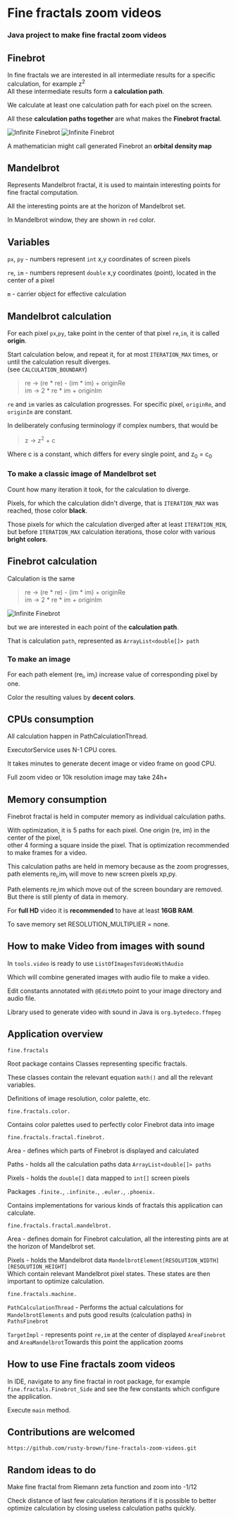 # Fine fractals zoom videos

### Java project to make fine fractal zoom videos

## Finebrot

In fine fractals we are interested in all intermediate results for a specific calculation, for example z<sup>2</sup>  
All these intermediate results form a **calculation path**.

We calculate at least one calculation path for each pixel on the screen.

All these **calculation paths together** are what makes the **Finebrot fractal**.

![Infinite Finebrot](src/main/resources/images/Finebrot.jpg)
![Infinite Finebrot](src/main/resources/images/Euler.jpg)

A mathematician might call generated Finebrot an **orbital density map**

## Mandelbrot

Represents Mandelbrot fractal, it is used to maintain interesting points for fine fractal computation.

All the interesting points are at the horizon of Mandelbrot set.

In Mandelbrot window, they are shown in `red` color.

## Variables

`px`, `py` - numbers represent `int` x,y coordinates of screen pixels

`re`, `im` - numbers represent `double` x,y coordinates (point), located in the center of a pixel

`m` - carrier object for effective calculation

## Mandelbrot calculation

For each pixel `px`,`py`, take point in the center of that pixel `re`,`im`, it is called **origin**.

Start calculation below, and repeat it, for at most `ITERATION_MAX` times, or until the calculation result diverges.   
(see `CALCULATION_BOUNDARY`)

> re -> (re * re) - (im * im) + originRe  
> im -> 2 * re * im + originIm

`re` and `im` varies as calculation progresses.
For specific pixel, `originRe`, and `originIm` are constant.

In deliberately confusing terminology if complex numbers, that would be

> z -> z<sup>2</sup> + c

Where c is a constant, which differs for every single point, and z<sub>0</sub> = c<sub>0</sub>

### To make a classic image of Mandelbrot set

Count how many iteration it took, for the calculation to diverge.

Pixels, for which the calculation didn't diverge, that is `ITERATION_MAX` was reached, those color **black**.

Those pixels for which the calculation diverged after at least `ITERATION_MIN`, but before `ITERATION_MAX`
calculation iterations, those color with various **bright colors**.

## Finebrot calculation

Calculation is the same

> re -> (re * re) - (im * im) + originRe  
> im -> 2 * re * im + originIm

![Infinite Finebrot](src/main/resources/images/Infinite-Finebrot.jpg)

but we are interested in each point of the **calculation path**.

That is calculation `path`, represented as `ArrayList<double[]> path`

### To make an image

For each path element (re<sub>i</sub>, im<sub>i</sub>) increase value of corresponding pixel by one.

Color the resulting values by **decent colors**.

## CPUs consumption

All calculation happen in PathCalculationThread.

ExecutorService uses N-1 CPU cores.

It takes minutes to generate decent image or video frame on good CPU.

Full zoom video or 10k resolution image may take 24h+

## Memory consumption

Finebrot fractal is held in computer memory as individual calculation paths.

With optimization, it is 5 paths for each pixel. One origin (re, im) in the center of the pixel,  
other 4 forming a square inside the pixel. That is optimization recommended to make frames for a video.

This calculation paths are held in memory because as the zoom progresses,   
path elements re<sub>i</sub>,im<sub>i</sub> will move to new screen pixels xp,py.

Path elements re,im which move out of the screen boundary are removed. But there is still plenty of data in memory.

For **full HD** video it is **recommended** to have at least **16GB RAM**.

To save memory set RESOLUTION_MULTIPLIER = none.

## How to make Video from images with sound

In `tools.video` is ready to use `ListOfImagesToVideoWithAudio`

Which will combine generated images with audio file to make a video.

Edit constants annotated with `@EditMe`to point to your image directory and audio file.

Library used to generate video with sound in Java is `org.bytedeco.ffmpeg`

## Application overview

`fine.fractals`

Root package contains Classes representing specific fractals.

These classes contain the relevant equation `math()` and all the relevant variables.

Definitions of image resolution, color palette, etc.

`fine.fractals.color.`

Contains color palettes used to perfectly color Finebrot data into image

`fine.fractals.fractal.finebrot.`

Area - defines which parts of Finebrot is displayed and calculated

Paths - holds all the calculation paths data `ArrayList<double[]> paths`

Pixels - holds the `double[]` data mapped to `int[]` screen pixels

Packages `.finite.`, `.infinite.`, `.euler.`, `.phoenix.`

Contains implementations for various kinds of fractals this application can calculate.

`fine.fractals.fractal.mandelbrot.`

Area - defines domain for Finebrot calculation, all the interesting pints are at the horizon of Mandelbrot set.

Pixels - holds the Mandelbrot data `MandelbrotElement[RESOLUTION_WIDTH][RESOLUTION_HEIGHT]`    
Which contain relevant Mandelbrot pixel states. These states are then important to optimize calculation.

`fine.fractals.machine.`

`PathCalculationThread` - Performs the actual calculations for `MandelbrotElements` and
puts good results (calculation paths) in `PathsFinebrot`

`TargetImpl` - represents point `re,im` at the center of displayed `AreaFinebrot` and `AreaMandelbrot`Towards this point
the application zooms

## How to use Fine fractals zoom videos

In IDE, navigate to any fine fractal in root package, for example `fine.fractals.Finebrot_Side`
and see the few constants which configure the application.

Execute `main` method.

## Contributions are welcomed

```
https://github.com/rusty-brown/fine-fractals-zoom-videos.git
```

## Random ideas to do

Make fine fractal from Riemann zeta function and zoom into -1/12

Check distance of last few calculation iterations if it is possible to better optimize calculation by closing useless
calculation paths quickly.
